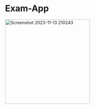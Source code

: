 # Exam-App
<img width="278" alt="Screenshot 2023-11-13 210243" src="https://github.com/viveksahani/Exam-App/assets/94420688/6f0abe08-feb5-4609-84a5-f5f4f9144f0f">

